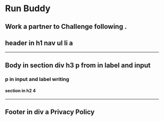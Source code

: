 # Run Buddy
Work a partner to Challenge following .
---
## header in h1 nav ul li a
---
## Body in section div h3 p from in label and input 
### p in input and label writing
#### section in h2 4
---
## Footer in div a Privacy Policy